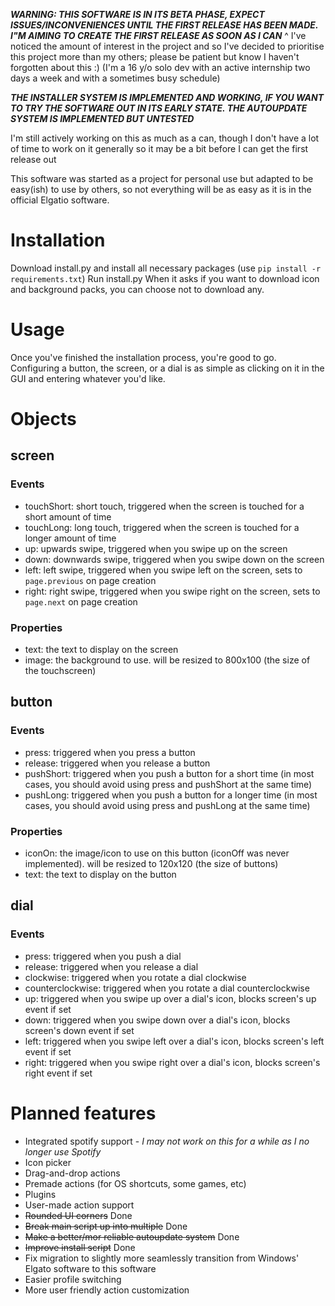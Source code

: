 ***WARNING: THIS SOFTWARE IS IN ITS BETA PHASE, EXPECT ISSUES/INCONVENIENCES UNTIL THE FIRST RELEASE HAS BEEN MADE. I"M AIMING TO CREATE THE FIRST RELEASE AS SOON AS I CAN*** 
^ I've noticed the amount of interest in the project and so I've decided to prioritise this project more than my others; please be patient but know I haven't forgotten about this :)
(I'm a 16 y/o solo dev with an active internship two days a week and with a sometimes busy schedule) 

***THE INSTALLER SYSTEM IS IMPLEMENTED AND WORKING, IF YOU WANT TO TRY THE SOFTWARE OUT IN ITS EARLY STATE. THE AUTOUPDATE SYSTEM IS IMPLEMENTED BUT UNTESTED***

I'm still actively working on this as much as a can, though I don't have a lot of time to work on it generally so it may be a bit before I can get the first release out

This software was started as a project for personal use but adapted to be easy(ish) to use by others, so not everything will be as easy as it is in the official Elgatio software.

# Installation
Download install.py and install all necessary packages (use ``pip install -r requirements.txt``)
Run install.py
When it asks if you want to download icon and background packs, you can choose not to download any.

# Usage
Once you've finished the installation process, you're good to go.
Configuring a button, the screen, or a dial is as simple as clicking on it in the GUI and entering whatever you'd like.

# Objects

## screen
### Events
- touchShort: short touch, triggered when the screen is touched for a short amount of time
- touchLong: long touch, triggered when the screen is touched for a longer amount of time
- up: upwards swipe, triggered when you swipe up on the screen
- down: downwards swipe, triggered when you swipe down on the screen
- left: left swipe, triggered when you swipe left on the screen, sets to ``page.previous`` on page creation
- right: right swipe, triggered when you swipe right on the screen, sets to ``page.next`` on page creation
### Properties
- text: the text to display on the screen
- image: the background to use. will be resized to 800x100 (the size of the touchscreen)

## button
### Events
- press: triggered when you press a button
- release: triggered when you release a button
- pushShort: triggered when you push a button for a short time (in most cases, you should avoid using press and pushShort at the same time)
- pushLong: triggered when you push a button for a longer time (in most cases, you should avoid using press and pushLong at the same time)
### Properties
- iconOn: the image/icon to use on this button (iconOff was never implemented). will be resized to 120x120 (the size of buttons)
- text: the text to display on the button

## dial
### Events
- press: triggered when you push a dial
- release: triggered when you release a dial
- clockwise: triggered when you rotate a dial clockwise
- counterclockwise: triggered when you rotate a dial counterclockwise
- up: triggered when you swipe up over a dial's icon, blocks screen's up event if set
- down: triggered when you swipe down over a dial's icon, blocks screen's down event if set
- left: triggered when you swipe left over a dial's icon, blocks screen's left event if set
- right: triggered when you swipe right over a dial's icon, blocks screen's right event if set

# Planned features
- Integrated spotify support - *I may not work on this for a while as I no longer use Spotify*
- Icon picker
- Drag-and-drop actions
- Premade actions (for OS shortcuts, some games, etc)
- Plugins
- User-made action support
- ~~Rounded UI corners~~ Done
- ~~Break main script up into multiple~~ Done
- ~~Make a better/mor reliable autoupdate system~~ Done
- ~~Improve install script~~ Done
- Fix migration to slightly more seamlessly transition from Windows' Elgato software to this software  
- Easier profile switching
- More user friendly action customization
